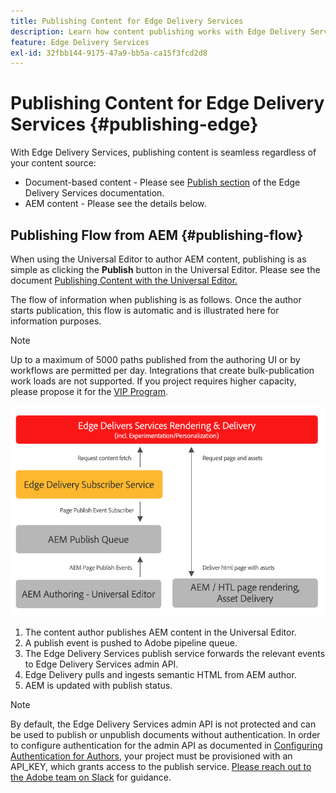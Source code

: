 ```yaml
---
title: Publishing Content for Edge Delivery Services
description: Learn how content publishing works with Edge Delivery Services and how to publish AEM content with Edge Delivery Services.
feature: Edge Delivery Services
exl-id: 32fbb144-9175-47a9-bb5a-ca15f3fcd2d8
---
```


# Publishing Content for Edge Delivery Services {#publishing-edge}

With Edge Delivery Services, publishing content is seamless regardless of your content source:

* Document-based content - Please see [Publish section](/help/edge/docs/authoring.md) of the Edge Delivery Services documentation.
* AEM content - Please see the details below.

## Publishing Flow from AEM {#publishing-flow}

When using the Universal Editor to author AEM content, publishing is as simple as clicking the **Publish** button in the Universal Editor. Please see the document [Publishing Content with the Universal Editor.](/help/sites-cloud/authoring/universal-editor/publishing.md)

The flow of information when publishing is as follows. Once the author starts publication, this flow is automatic and is illustrated here for information purposes.

>[!NOTE]
>
>Up to a maximum of 5000 paths published from the authoring UI or by workflows are permitted per day. Integrations that create bulk-publication work loads are not supported. If you project requires higher capacity, please propose it for the [VIP Program](https://www.aem.live/vip/intake).

![The flow of information when publishing from AEM to Edge Delivery Services](assets/publishing-flow.png)

1. The content author publishes AEM content in the Universal Editor.
1. A publish event is pushed to Adobe pipeline queue.
1. The Edge Delivery Services publish service forwards the relevant events to Edge Delivery Services admin API.
1. Edge Delivery pulls and ingests semantic HTML from AEM author.
1. AEM is updated with publish status.

>[!NOTE]
>
>By default, the Edge Delivery Services admin API is not protected and can be used to publish or unpublish documents without authentication. In order to configure authentication for the admin API as documented in [Configuring Authentication for Authors](https://www.aem.live/docs/authentication-setup-authoring), your project must be provisioned with an API_KEY, which grants access to the publish service. [Please reach out to the Adobe team on Slack](/help/edge/docs/slack.md) for guidance.

